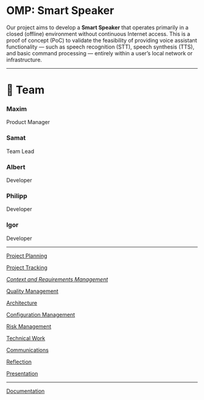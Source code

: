 # OMP: Smart Speaker

Our project aims to develop a **Smart Speaker** that operates primarily in a closed (offline) environment without continuous Internet access. This is a proof of concept (PoC) to validate the feasibility of providing voice assistant functionality — such as speech recognition (STT), speech synthesis (TTS), and basic command processing — entirely within a user’s local network or infrastructure.

---

# 👥 Team

### Maxim

Product Manager

### Samat

Team Lead

### Albert

Developer

### Philipp

Developer

### Igor

Developer

---

[Project Planning](OMP%20Smart%20Speaker%2018dc9732b84e8021be03dc82e5499f54/Project%20Planning%2018dc9732b84e80a09abdd57385482b36.md)

[Project Tracking](OMP%20Smart%20Speaker%2018dc9732b84e8021be03dc82e5499f54/Project%20Tracking%2018dc9732b84e8048975fe9384299f986.md)

[*Context and Requirements Management*](OMP%20Smart%20Speaker%2018dc9732b84e8021be03dc82e5499f54/Context%20and%20Requirements%20Management%2018dc9732b84e80a6abe9eefc4a38617d.md)

[Quality Management](OMP%20Smart%20Speaker%2018dc9732b84e8021be03dc82e5499f54/Quality%20Management%2018dc9732b84e80ab937be6e22243d180.md)

[Architecture](OMP%20Smart%20Speaker%2018dc9732b84e8021be03dc82e5499f54/Architecture%2018dc9732b84e805fbe01f0edf1ed77f7.md)

[Configuration Management](OMP%20Smart%20Speaker%2018dc9732b84e8021be03dc82e5499f54/Configuration%20Management%2018dc9732b84e80f5b2dfd022a789f8c9.md)

[Risk Management](OMP%20Smart%20Speaker%2018dc9732b84e8021be03dc82e5499f54/Risk%20Management%2018dc9732b84e80538fb6c2d7341dbecb.md)

[Technical Work](OMP%20Smart%20Speaker%2018dc9732b84e8021be03dc82e5499f54/Technical%20Work%2018dc9732b84e80af86b4f922ac3293a0.md)

[Communications](OMP%20Smart%20Speaker%2018dc9732b84e8021be03dc82e5499f54/Communications%2018dc9732b84e802db7d1d192d020cbb6.md)

[Reflection](OMP%20Smart%20Speaker%2018dc9732b84e8021be03dc82e5499f54/Reflection%2018dc9732b84e80569134c9bdce84fb6a.md)

[Presentation](OMP%20Smart%20Speaker%2018dc9732b84e8021be03dc82e5499f54/Presentation%2018dc9732b84e80379a52d8fc1683125f.md)

---

[Documentation](OMP%20Smart%20Speaker%2018dc9732b84e8021be03dc82e5499f54/Documentation%20192c9732b84e8091a610cd22ea0e900e.md)